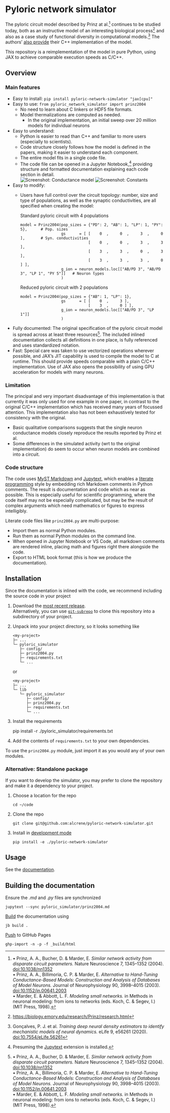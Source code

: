 # Pyloric network simulator

The pyloric circuit model described by Prinz at al.[^model-def] continues to be studied today,
both as an instructive model of an interesting biological process[^prinz-research] and also as a case study of functional diversity in computational models.[^goncalves2022]
The authors’ [also provide](https://biology.emory.edu/research/Prinz/database-sensors/) their C++ implementation of the model.

This repository is a reimplementation of the model in pure Python, using JAX to achieve comparable execution speeds as C/C++.

## Overview

### Main features

- Easy to install: `pip install pyloric-network-simulator "jax[cpu]"`
- Easy to use: `from pyloric_network_simulator import prinz2004`
  - No need to learn about C linkers or HDF5 file formats.
  - Model thermalizations are computed as needed.
    - In the original implementation, an initial sweep over 20 million models for individual neurons
- Easy to understand:
  - Python is easier to read than C++ and familiar to more users (especially to scientists).
  - Code structure closely follows how the model is defined in the papers, making it easier to understand each component.
  - The entire model fits in a single code file.
  - The code file can be opened in a Jupyter Notebook,[^jupytext] providing structure and formatted documentation explaining each code section in detail.  
    ![Screenshot: Conductance model](docs/inlined-docs-1.png)  ![Screenshot: Constants](docs/inlined-docs-2.png)
- Easy to modify:
  - Users have full control over the circuit topology: number, size and type of populations, as well as the synaptic conductivities, are all specified when creating the model:

    Standard pyloric circuit with 4 populations
    
        model = Prinz2004(pop_sizes = {"PD": 2, "AB": 1, "LP": 1, "PY": 5},      # Pop. sizes
                          gs      = [ [    0  ,     0  ,     3  ,     0 ],       # Syn. conductivities
                                      [    0  ,     0  ,     3  ,     3 ],
                                      [    3  ,     3  ,     0  ,     3 ],
                                      [    3  ,     3  ,     3  ,     0 ] ],
                          g_ion = neuron_models.loc[["AB/PD 3", "AB/PD 3", "LP 1", "PY 5"]]   # Neuron types
                          )

     Reduced pyloric circuit with 2 populations
    
        model = Prinz2004(pop_sizes = {"AB": 1, "LP": 1},
                          gs      = [ [    0  ,     3 ],
                                      [    3  ,     0 ] ],
                          g_ion = neuron_models.loc[["AB/PD 3", "LP 1"]]
                          )
- Fully documented: The original specification of the pyloric circuit model is spread across at least three resources[^model-def].
  The included inlined documentation collects all definitions in one place, is fully referenced and uses standardized notation.
- Fast: Special care was taken to use vectorized operations wherever possible, and JAX’s JIT capability is used to compile
  the model to C at runtime. This should provide speeds comparable with a plain C/C++ implementation.
  Use of JAX also opens the possibility of using GPU acceleration for models with many neurons.

### Limitation

The principal and very important disadvantage of this implementation is that currently it was only used for one example in one paper,
in contrast to the original C/C++ implementation which has received many years of focussed attention.
This implementation also has not been exhaustively tested for consistency with the original.

- Basic qualitative comparisons suggests that the single neuron conductance models closely reproduce the results reported by Prinz et al.
- Some differences in the simulated activity (wrt to the original implementation) do seem to occur when neuron models are combined into a circuit.

### Code structure

The code uses [MyST Markdown](https://mystmd.org/) and [Jupytext](https://jupytext.readthedocs.io/), which enables a [literate programming](https://texfaq.org/FAQ-lit) style by embedding rich Markdown comments in Python comments.
The result is documentation and code which as near as possible.
This is especially useful for scientific programming, where the code itself may not be especially complicated, but may be the result of
complex arguments which need mathematics or figures to express intelligibly.

Literate code files like `prinz2004.py` are multi-purpose:
- Import them as normal Python modules.
- Run them as normal Python modules on the command line.
- When opened in Jupyter Notebook or VS Code, all markdown comments are rendered inline, placing math and figures right there alongside the code.
- Export to HTML book format (this is how we produce the documentation).

## Installation

Since the documentation is inlined with the code, we recommend including the source code in your project

1. Download the [most recent release](https://github.com/alcrene/pyloric-network-simulator/releases).  
   Alternatively, you can use [`git-subrepo`](https://github.com/ingydotnet/git-subrepo) to clone this repository into a subdirectory of your project.

2. Unpack into your project directory, so it looks something like

       <my-project>
       ├─ ...
       └─ pyloric_simulator
          ├─ config/
          ├─ prinz2004.py
          ├─ requirements.txt
          └─ ...

   or

       <my-project>
       ├─ ...
       └─ lib
          └─ pyloric_simulator
             ├─ config/
             ├─ prinz2004.py
             ├─ requirements.txt
             └─ ...

3. Install the requirements

   pip install -r ./pyloric_simulator/requirements.txt

4. Add the contents of `requirements.txt` to your own dependencies.

To use the `prinz2004.py` module, just import it as you would any of your own modules.

### Alternative: Standalone package

If you want to develop the simulator, you may prefer to clone the repository and make it a dependency to your project.

1. Choose a location for the repo

       cd ~/code
   
2. Clone the repo

       git clone git@github.com:alcrene/pyloric-network-simulator.git

3. Install in [development mode](https://setuptools.pypa.io/en/latest/userguide/development_mode.html)

       pip install -e ./pyloric-network-simulator

## Usage

See the [documentation](https://alcrene.github.io/pyloric-network-simulator/pyloric_simulator/prinz2004.html).

## Building the documentation

Ensure the *.md* and *.py* files are synchronized

    jupytext --sync pyloric_simulator/prinz2004.md

[Build](https://jupyterbook.org/en/stable/start/your-first-book.html) the documentation using

    jb build .

[Push](https://jupyterbook.org/en/stable/publish/gh-pages.html#option-2-automatically-push-your-build-files-with-ghp-import) to GitHub Pages

    ghp-import -n -p -f _build/html


[^model-def]:
    • Prinz, A. A., Bucher, D. & Marder, E. *Similar network activity from disparate circuit parameters.* Nature Neuroscience 7, 1345–1352 (2004). [doi:10.1038/nn1352](https://doi.org/10.1038/nn1352)  
    • Prinz, A. A., Billimoria, C. P. & Marder, E. *Alternative to Hand-Tuning Conductance-Based Models: Construction and Analysis of Databases of Model Neurons.*
      Journal of Neurophysiology 90, 3998–4015 (2003). [doi:10.1152/jn.00641.2003](https://doi.org/10.1152/jn.00641.2003)  
    • Marder, E. & Abbott, L. F. *Modeling small networks.* in Methods in neuronal modeling: from ions to networks (eds. Koch, C. & Segev, I.) (MIT Press, 1998).

[^prinz-research]: https://biology.emory.edu/research/Prinz/research.html
[^goncalves2022]: Gonçalves, P. J. et al. *Training deep neural density estimators to identify mechanistic models of neural dynamics.* eLife 9, e56261 (2020). [doi:10.7554/eLife.56261](https://doi.org/10.7554/eLife.56261)
[^jupytext]: Presuming the [Jupytext](https://jupytext.readthedocs.io/) extension is installed.
